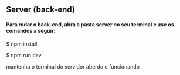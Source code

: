 <h2> Server (back-end)</h2>
<h4> Para rodar o back-end, abra a pasta server no seu terminal e use os comandos a seguir:</h4>
<p>$ npm install</p>
<p>$ npm run dev </p>
<p>mantenha o terminal do servidor aberdo e funcionando</p>
